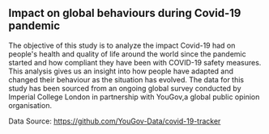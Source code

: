 ## Impact on global behaviours during Covid-19 pandemic

The objective of this study is to analyze the impact Covid-19 had on people's health and quality of life around the world since the pandemic started and how compliant they have been with COVID-19 safety measures. This analysis gives us an insight into how people have adapted and changed their behaviour as the situation has evolved.
The data for this study has been sourced from an ongoing global survey conducted by Imperial College London in partnership with YouGov,a global public opinion organisation.

Data Source: https://github.com/YouGov-Data/covid-19-tracker
